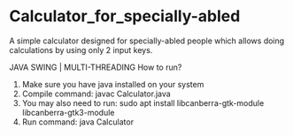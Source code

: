 # Calculator_for_specially-abled
A simple calculator designed for specially-abled people which allows doing calculations by using only 2 input keys.

JAVA SWING | MULTI-THREADING
How to run?
1. Make sure you have java installed on your system
2. Compile command: javac Calculator.java
3. You may also need to run: sudo apt install libcanberra-gtk-module libcanberra-gtk3-module
3. Run command: java Calculator
